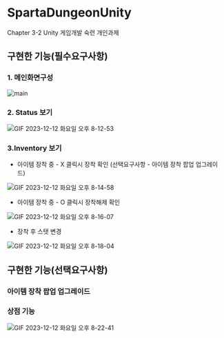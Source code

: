 # SpartaDungeonUnity
Chapter 3-2 Unity 게임개발 숙련 개인과제

## 구현한 기능(필수요구사항)

### 1. 메인화면구성
![main](https://github.com/Stevejobjong/SpartaDungeonUnity/assets/58843907/906fe11c-2bc8-451b-8b96-265010c1adde)

### 2. Status 보기
![GIF 2023-12-12 화요일 오후 8-12-53](https://github.com/Stevejobjong/SpartaDungeonUnity/assets/58843907/7aaab67a-d203-4fcd-a2b8-34a5bd0b532a)

### 3.Inventory 보기
* 아이템 장착 중 - X 클릭시 장착 확인 (선택요구사항 - 아이템 장착 팝업 업그레이드)

![GIF 2023-12-12 화요일 오후 8-14-58](https://github.com/Stevejobjong/SpartaDungeonUnity/assets/58843907/ceffc9fa-14f7-44c5-a0f8-5824501bdfa3)

* 아이템 장착 중 - O 클릭시 장착해제 확인

![GIF 2023-12-12 화요일 오후 8-16-07](https://github.com/Stevejobjong/SpartaDungeonUnity/assets/58843907/88287e33-e386-428f-993d-59373e155fed)

* 장착 후 스탯 변경

![GIF 2023-12-12 화요일 오후 8-18-04](https://github.com/Stevejobjong/SpartaDungeonUnity/assets/58843907/96878957-5806-47bd-8e8d-c8b206f93717)

## 구현한 기능(선택요구사항)

### 아이템 장착 팝업 업그레이드
### 상점 기능
![GIF 2023-12-12 화요일 오후 8-22-41](https://github.com/Stevejobjong/SpartaDungeonUnity/assets/58843907/96c6895c-d3a7-4497-82bb-45668ea12671)

